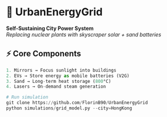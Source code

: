 # 🌇 UrbanEnergyGrid  
**Self-Sustaining City Power System**  
*Replacing nuclear plants with skyscraper solar + sand batteries*  

## ⚡ Core Components  
```python
1. Mirrors → Focus sunlight into buildings  
2. EVs → Store energy as mobile batteries (V2G)  
3. Sand → Long-term heat storage (800°C)  
4. Lasers → On-demand steam generation  

# Run simulation  
git clone https://github.com/FlorinB90/UrbanEnergyGrid  
python simulations/grid_model.py --city=HongKong  